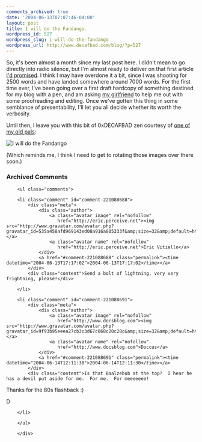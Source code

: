 ```yaml
---
comments_archived: true
date: '2004-06-13T07:07:46-04:00'
layout: post
title: I will do the Fandango.
wordpress_id: 527
wordpress_slug: i-will-do-the-fandango
wordpress_url: http://www.decafbad.com/blog/?p=527
---
```

So, it's been almost a month since my last post here.  I didn't mean to go directly into radio silence, but I'm almost ready to deliver on that first article [I'd promised][lastpost].  I think I may have overdone it a bit, since I was shooting for 2500 words and have landed somewhere around 7000 words.  For the first time ever, I've been going over a first draft hardcopy of something destined for my blog with a pen, and am asking [my girlfriend][missadroit] to help me out with some proofreading and editing.  Once we've gotten this thing in some semblance of presentability, I'll let you all decide whether its worth the verbosity.

Until then, I leave you with this bit of 0xDECAFBAD zen courtesy of [one of my old pals][stingthebee]:

![I will do the Fandango](http://www.decafbad.com/2004/06/les.jpg)

(Which reminds me, I think I need to get to rotating those images over there soon.)

[missadroit]: http://missadroit.livejournal.com/
[stingthebee]: http://stingthebee.nu/site/index.php
[lastpost]: http://www.decafbad.com/blog/2004/05/25/i_was_a_preteen_transactor_author_wannabe_and_still_am

<div id="comments" class="comments archived-comments">
            <h3>Archived Comments</h3>
            
        <ul class="comments">
            
        <li class="comment" id="comment-221088688">
            <div class="meta">
                <div class="author">
                    <a class="avatar image" rel="nofollow" 
                       href="http://eric.perceive.net"><img src="http://www.gravatar.com/avatar.php?gravatar_id=535a458afd969143ed08a916a805333f&amp;size=32&amp;default=http://mediacdn.disqus.com/1320279820/images/noavatar32.png"/></a>
                    <a class="avatar name" rel="nofollow" 
                       href="http://eric.perceive.net">Eric Vitiello</a>
                </div>
                <a href="#comment-221088688" class="permalink"><time datetime="2004-06-13T17:17:02">2004-06-13T17:17:02</time></a>
            </div>
            <div class="content">Send a bolt of lightning, very very frightning, please!</div>
            
        </li>
    
        <li class="comment" id="comment-221088691">
            <div class="meta">
                <div class="author">
                    <a class="avatar image" rel="nofollow" 
                       href="http://www.docsblog.com"><img src="http://www.gravatar.com/avatar.php?gravatar_id=9f93b95eeea27cb3c3d67c068c20c28c&amp;size=32&amp;default=http://mediacdn.disqus.com/1320279820/images/noavatar32.png"/></a>
                    <a class="avatar name" rel="nofollow" 
                       href="http://www.docsblog.com">Doccus</a>
                </div>
                <a href="#comment-221088691" class="permalink"><time datetime="2004-06-14T12:11:30">2004-06-14T12:11:30</time></a>
            </div>
            <div class="content">Is that Baalzebub at the top?  I hear he has a devil put aside for me.  For me.  For meeeeeee!

Thanks for the 80s flashback :)

D</div>
            
        </li>
    
        </ul>
    
        </div>
    